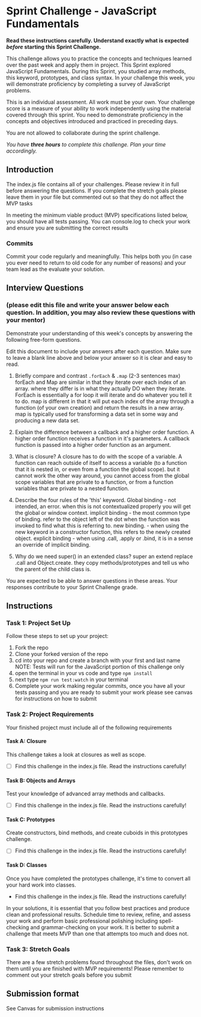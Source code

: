 # Sprint Challenge - JavaScript Fundamentals

**Read these instructions carefully. Understand exactly what is expected _before_ starting this Sprint Challenge.**

This challenge allows you to practice the concepts and techniques learned over the past week and apply them in project. This Sprint explored JavaScript Fundamentals. During this Sprint, you studied array methods, this keyword, prototypes, and class syntax. In your challenge this week, you will demonstrate proficiency by completing a survey of JavaScript problems.

This is an individual assessment. All work must be your own. Your challenge score is a measure of your ability to work independently using the material covered through this sprint. You need to demonstrate proficiency in the concepts and objectives introduced and practiced in preceding days.

You are not allowed to collaborate during the sprint challenge. 

_You have **three hours** to complete this challenge. Plan your time accordingly._


## Introduction

The index.js file contains all of your challenges. Please review it in full before answering the questions. If you complete the stretch goals please leave them in your file but commented out so that they do not affect the MVP tasks 

In meeting the minimum viable product (MVP) specifications listed below, you should have all tests passing. You can console.log to check your work and ensure you are submitting the correct results 

### Commits

Commit your code regularly and meaningfully. This helps both you (in case you ever need to return to old code for any number of reasons) and your team lead as the evaluate your solution.

## Interview Questions
### (please edit this file and write your answer below each question. In addition, you may also review these questions with your mentor)
Demonstrate your understanding of this week's concepts by answering the following free-form questions.

Edit this document to include your answers after each question. Make sure to leave a blank line above and below your answer so it is clear and easy to read.

1. Briefly compare and contrast `.forEach` & `.map` (2-3 sentences max)
    forEach and Map are similar in that they iterate over each index of an array. where they differ is in what they actually DO when they iterate. ForEach is essentially a for loop it will iterate and do whatever you tell it to do. map is different in that it will put each index of the array through a function (of your own creation) and return the results in a new array. map is typically used for transforming a data set in some way and producing a new data set. 

2. Explain the difference between a callback and a higher order function.
    A higher order function receives a function in it's parameters. A callback function is passed into a higher order function as an argument. 

3. What is closure?
    A closure has to do with the scope of a variable. A function can reach outside of itself to access a variable (to a function that it is nested in, or even from a function the global scope). but it cannot work the other way around, you cannot access from the global scope variables that are private to a function, or from a function variables that are private to a nested function. 

4. Describe the four rules of the 'this' keyword.
    Global binding - not intended, an error. when this is not contextualized properly you will get the global or window context.
    implicit binding - the most common type of binding. refer to the object left of the dot when the function was invoked to find what this is referring to. 
    new binding. - when using the new keyword in a constructor function, this refers to the newly created object.
    explicit binding - when using .call, .apply or .bind, it is in a sense an override of implicit binding. 

5. Why do we need super() in an extended class?
    super an extend replace .call and Object.create. they copy methods/prototypes and tell us who the parent of the child class is. 

You are expected to be able to answer questions in these areas. Your responses contribute to your Sprint Challenge grade. 

## Instructions

### Task 1: Project Set Up

Follow these steps to set up your project:

1. Fork the repo
2. Clone your forked version of the repo
3. cd into your repo and create a branch with your first and last name
NOTE: Tests will run for the JavaScript portion of this challenge only
4. open the terminal in your vs code and type `npm install`
5. next type `npm run test:watch` in your terminal
6. Complete your work making regular commits, once you have all your tests passing and you are ready to submit your work please see canvas for instructions on how to submit

### Task 2: Project Requirements

Your finished project must include all of the following requirements

#### Task A: Closure

This challenge takes a look at closures as well as scope. 
* [ ] Find this challenge in the index.js file. Read the instructions carefully!

#### Task B: Objects and Arrays

Test your knowledge of advanced array methods and callbacks.
* [ ] Find this challenge in the index.js file. Read the instructions carefully!

#### Task C: Prototypes

Create constructors, bind methods, and create cuboids in this prototypes challenge.
* [ ] Find this challenge in the index.js file. Read the instructions carefully!

#### Task D: Classes

Once you have completed the prototypes challenge, it's time to convert all your hard work into classes.
* Find this challenge in the index.js file. Read the instructions carefully!

In your solutions, it is essential that you follow best practices and produce clean and professional results. Schedule time to review, refine, and assess your work and perform basic professional polishing including spell-checking and grammar-checking on your work. It is better to submit a challenge that meets MVP than one that attempts too much and does not.

### Task 3: Stretch Goals 

There are a few stretch problems found throughout the files, don't work on them until you are finished with MVP requirements! Please remember to comment out your stretch goals before you submit 

## Submission format

See Canvas for submission instructions 

